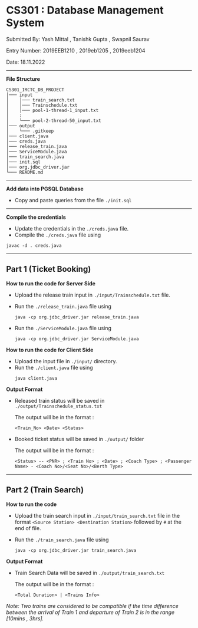  # **CS301 : Database Management System**
Submitted By: Yash Mittal , Tanishk Gupta ,  Swapnil Saurav

Entry Number: 2019EEB1210 , 2019eb1205 , 2019eeb1204 

Date: 18.11.2022

---
**File Structure**

```
CS301_IRCTC_DB_PROJECT
│─── input
│    │─── train_search.txt
│    │─── Trainschedule.txt
│    │─── pool-1-thread-1_input.txt
│    :
│    └─── pool-2-thread-50_input.txt
│─── output
│    └─── .gitkeep
│─── client.java
│─── creds.java
│─── release_train.java 
│─── ServiceModule.java
│─── train_search.java
│─── init.sql
│─── org.jdbc_driver.jar
└─── README.md
```

---
**Add data into PGSQL Database**
* Copy and paste queries from the file ```./init.sql```
---
**Compile the credentials**
* Update the credentials in the ```./creds.java``` file.
* Compile the ```./creds.java``` file using
```
javac -d . creds.java
```
---

## Part 1 (Ticket Booking)


**How to run the code for Server Side** 

* Upload the release train input in ```./input/Trainschedule.txt``` file.

* Run the ```./release_train.java``` file using
  ```
  java -cp org.jdbc_driver.jar release_train.java 
  ```
  
* Run the ```./ServiceModule.java``` file using
  ```
  java -cp org.jdbc_driver.jar ServiceModule.java 
  ```
  
**How to run the code for Client Side** 

* Upload the input file in ```./input/``` directory.
* Run the ```./client.java``` file using
  ```
  java client.java
  ```


**Output Format**

* Released train status will be saved in ```./output/Trainschedule_status.txt```
  
  The output will be in the format : 

  ```<Train_No> <Date> <Status>```

* Booked ticket status will be saved in ```./output/``` folder
  
  The output will be in the format : 
  
  ```<Status> -- <PNR> ; <Train No> ; <Date> ; <Coach Type> ; <Passenger Name> - <Coach No>/<Seat No>/<Berth Type>```


---

## Part 2 (Train Search)
**How to run the code** 

* Upload the train search input in ```./input/train_search.txt``` file in the format
```<Source Station> <Destination Station>``` followed by ```#``` at the end of file.

* Run the ```./train_search.java``` file using
  ```
  java -cp org.jdbc_driver.jar train_search.java 
  ```

**Output Format**
* Train Search Data will be saved in ```./output/train_search.txt```
  
  The output will be in the format : 

  ```<Total Duration> | <Trains Info>```

*Note: Two trains are considered to be compatible if the time difference between the arrival of Train 1 and departure of Train 2 is in the range [10mins , 3hrs].*
